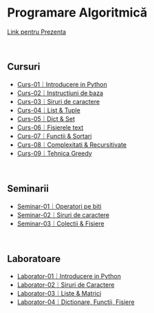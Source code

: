 # Programare Algoritmică

[Link pentru Prezenta](bit.ly/3VbecXY)

<br>

## Cursuri

 - [Curs-01｜Introducere in Python](Curs/Curs_01_PA_-_seria_13_(2022-2023).pdf)
 - [Curs-02｜Instructiuni de baza](Curs/Curs_02_PA_-_seria_13_(2022-2023).pdf)
 - [Curs-03｜Siruri de caractere](Curs/Curs_03_PA_-_seria_13_(2022-2023).pdf)
 - [Curs-04｜List & Tuple](Curs/Curs_04_PA_-_seria_13_(2022-2023).pdf)
 - [Curs-05｜Dict & Set](Curs/Curs_05_PA_-_seria_13_(2022-2023).pdf)
 - [Curs-06｜Fisierele text](Curs/Curs_06_PA_-_seria_13_(2022-2023).pdf)
 - [Curs-07｜Functii & Sortari](Curs/Curs_07_PA_-_seria_13_(2022-2023).pdf)
 - [Curs-08｜Complexitati & Recursitivate](Curs/Curs_08_PA_-_seria_13_(2022-2023).pdf)
 - [Curs-09｜Tehnica Greedy](Curs/Curs_09_PA_-_seria_13_(2022-2023).pdf)

<br>

## Seminarii

- [Seminar-01｜Operatori pe biti](Sem/Seminar_01_PA_-_seria_13_(2022-2023).pdf)
- [Seminar-02｜Siruri de caractere](Sem/Seminar_02_PA_-_seria_13_(2022-2023).pdf)
- [Seminar-03｜Colectii & Fisiere](Sem/Seminar_03_PA_-_seria_13_(2022-2023).pdf)

<br>

## Laboratoare

- [Laborator-01｜Introducere in Python](Lab/Cerinte/Laborator_01.pdf)
- [Laborator-02｜Siruri de Caractere](Lab/Cerinte/Laborator_02.pdf)
- [Laborator-03｜Liste & Matrici](Lab/Cerinte/Laborator_03.pdf)
- [Laborator-04｜Dictionare, Functii, Fisiere](Lab/Cerinte/Laborator_04.pdf)